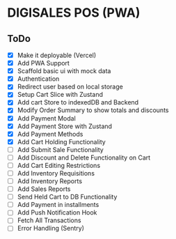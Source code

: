 # DIGISALES POS (PWA)

## ToDo

- [x] Make it deployable (Vercel)
- [x] Add PWA Support
- [x] Scaffold basic ui with mock data
- [x] Authentication
- [x] Redirect user based on local storage
- [x] Setup Cart Slice with Zustand
- [x] Add cart Store to indexedDB and Backend
- [x] Modify Order Summary to show totals and discounts
- [x] Add Payment Modal
- [x] Add Payment Store with Zustand
- [x] Add Payment Methods
- [x] Add Cart Holding Functionality
- [ ] Add Submit Sale Functionality
- [ ] Add Discount and Delete Functionality on Cart
- [ ] Add Cart Editing Restrictions
- [ ] Add Inventory Requisitions
- [ ] Add Inventory Reports
- [ ] Add Sales Reports
- [ ] Send Held Cart to DB Functionality
- [ ] Add Payment in installments
- [ ] Add Push Notification Hook
- [ ] Fetch All Transactions
- [ ] Error Handling (Sentry)
